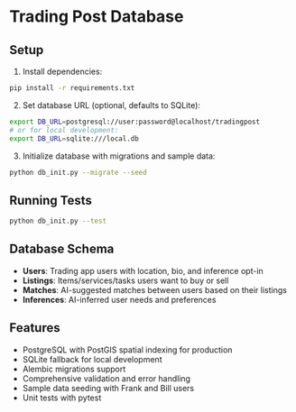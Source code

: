 # Trading Post Database

## Setup

1. Install dependencies:
```bash
pip install -r requirements.txt
```

2. Set database URL (optional, defaults to SQLite):
```bash
export DB_URL=postgresql://user:password@localhost/tradingpost
# or for local development:
export DB_URL=sqlite:///local.db
```

3. Initialize database with migrations and sample data:
```bash
python db_init.py --migrate --seed
```

## Running Tests

```bash
python db_init.py --test
```

## Database Schema

- **Users**: Trading app users with location, bio, and inference opt-in
- **Listings**: Items/services/tasks users want to buy or sell
- **Matches**: AI-suggested matches between users based on their listings
- **Inferences**: AI-inferred user needs and preferences

## Features

- PostgreSQL with PostGIS spatial indexing for production
- SQLite fallback for local development
- Alembic migrations support
- Comprehensive validation and error handling
- Sample data seeding with Frank and Bill users
- Unit tests with pytest